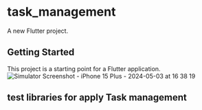 # task_management

A new Flutter project.

## Getting Started

This project is a starting point for a Flutter application.
![Simulator Screenshot - iPhone 15 Plus - 2024-05-03 at 16 38 19](https://github.com/kncode74/task_management/assets/69451462/f5f21d66-dfc1-4437-b7b3-12acdf1b56b3)

## test libraries for apply Task management
